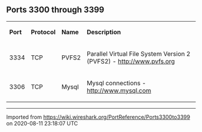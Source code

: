 ## Ports 3300 through 3399

<div>

<table>
<tbody>
<tr class="odd">
<td><p><strong>Port</strong></p></td>
<td><p><strong>Protocol</strong></p></td>
<td><p><strong>Name</strong></p></td>
<td><p><strong>Description</strong></p></td>
</tr>
<tr class="even">
<td><p><span id="port_number" class="anchor"></span> 3334</p></td>
<td><p>TCP</p></td>
<td><p>PVFS2</p></td>
<td><p>Parallel Virtual File System Version 2 (PVFS2) - <a href="http://www.pvfs.org" class="http">http://www.pvfs.org</a></p></td>
</tr>
<tr class="odd">
<td><p><span id="port_number-1" class="anchor"></span> 3306</p></td>
<td><p>TCP</p></td>
<td><p>Mysql</p></td>
<td><p>Mysql connections - <a href="http://www.mysql.com" class="http">http://www.mysql.com</a></p></td>
</tr>
</tbody>
</table>

</div>

---

Imported from https://wiki.wireshark.org/PortReference/Ports3300to3399 on 2020-08-11 23:18:07 UTC
